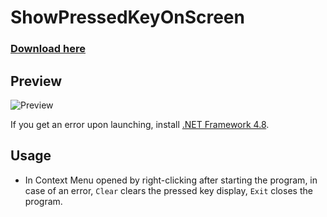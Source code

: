 # ShowPressedKeyOnScreen

### [Download here](https://github.com/BySuspect/ShowPressedKeyOnScreen/releases/latest)

## Preview

![Preview](https://user-images.githubusercontent.com/70052500/220909008-577b1352-34d7-48d1-87c7-1fdbacfc01c7.png)

If you get an error upon launching, install [.NET Framework 4.8](https://dotnet.microsoft.com/en-us/download/dotnet-framework/net48).

## Usage

-  In Context Menu opened by right-clicking after starting the program, in case of an error, `Clear` clears the pressed key display, `Exit` closes the program.